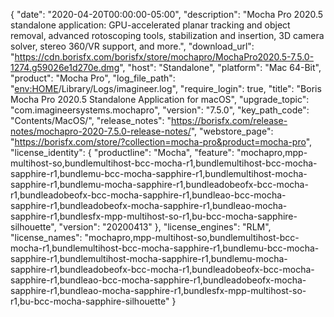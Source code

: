 {
  "date": "2020-04-20T00:00:00-05:00",
  "description": "Mocha Pro 2020.5 standalone application: GPU-accelerated planar tracking and object removal, advanced rotoscoping tools, stabilization and insertion, 3D camera solver, stereo 360/VR support, and more.",
  "download_url": "https://cdn.borisfx.com/borisfx/store/mochapro/MochaPro2020.5-7.5.0-1274.g59026e1d270e.dmg",
  "host": "Standalone",
  "platform": "Mac 64-Bit",
  "product": "Mocha Pro",
  "log_file_path": "<env:HOME>/Library/Logs/imagineer.log",
  "require_login": true,
  "title": "Boris Mocha Pro 2020.5 Standalone Application for macOS",
  "upgrade_topic": "com.imagineersystems.mochapro",
  "version": "7.5.0",
  "key_path_code": "Contents/MacOS/",
  "release_notes": "https://borisfx.com/release-notes/mochapro-2020-7.5.0-release-notes/",
  "webstore_page": "https://borisfx.com/store/?collection=mocha-pro&product=mocha-pro",
  "license_identity": {
    "productline": "Mocha",
    "feature": "mochapro,mpp-multihost-so,bundlemultihost-bcc-mocha-r1,bundlemultihost-bcc-mocha-sapphire-r1,bundlemu-bcc-mocha-sapphire-r1,bundlemultihost-mocha-sapphire-r1,bundlemu-mocha-sapphire-r1,bundleadobeofx-bcc-mocha-r1,bundleadobeofx-bcc-mocha-sapphire-r1,bundleao-bcc-mocha-sapphire-r1,bundleadobeofx-mocha-sapphire-r1,bundleao-mocha-sapphire-r1,bundlesfx-mpp-multihost-so-r1,bu-bcc-mocha-sapphire-silhouette",
    "version": "20200413"
  },
  "license_engines": "RLM",
  "license_names": "mochapro,mpp-multihost-so,bundlemultihost-bcc-mocha-r1,bundlemultihost-bcc-mocha-sapphire-r1,bundlemu-bcc-mocha-sapphire-r1,bundlemultihost-mocha-sapphire-r1,bundlemu-mocha-sapphire-r1,bundleadobeofx-bcc-mocha-r1,bundleadobeofx-bcc-mocha-sapphire-r1,bundleao-bcc-mocha-sapphire-r1,bundleadobeofx-mocha-sapphire-r1,bundleao-mocha-sapphire-r1,bundlesfx-mpp-multihost-so-r1,bu-bcc-mocha-sapphire-silhouette"
}
